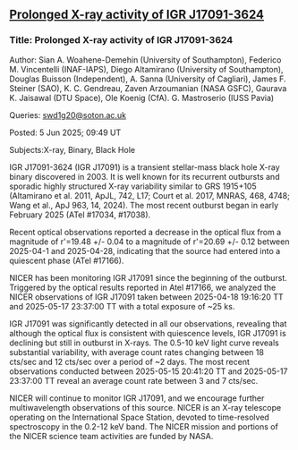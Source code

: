 ## [Prolonged X-ray activity of IGR J17091-3624](https://www.astronomerstelegram.org/?read=17221)


### Title:	Prolonged X-ray activity of IGR J17091-3624

Author:	Sian A. Woahene-Demehin (University of Southampton), Federico
		M. Vincentelli (INAF-IAPS), Diego Altamirano (University of Southampton),
		Douglas Buisson (Independent), A. Sanna (University of Cagliari),
		James F. Steiner (SAO), K. C. Gendreau, Zaven Arzoumanian (NASA GSFC),
		Gaurava K. Jaisawal (DTU Space), Ole Koenig (CfA). G. Mastroserio
		(IUSS Pavia)

Queries:	swd1g20@soton.ac.uk

Posted:	5 Jun 2025; 09:49 UT

Subjects:X-ray, Binary, Black Hole

IGR J17091-3624 (IGR J17091) is a transient stellar-mass black hole X-ray
binary discovered in 2003. It is well known for its recurrent outbursts
and sporadic highly structured X-ray variability similar to GRS 1915+105
(Altamirano et al. 2011, ApJL, 742, L17; Court et al. 2017, MNRAS, 468,
4748; Wang et al., ApJ 963, 14, 2024). The most recent outburst began in
early February 2025 (ATel #17034, #17038). 

Recent optical observations reported a decrease in the optical flux from
a magnitude of  r'=19.48 +/- 0.04 to a magnitude of r'=20.69 +/- 0.12 between
2025-04-1 and 2025-04-28, indicating that the source had entered into a
quiescent phase (ATel #17166). 

NICER has been monitoring IGR J17091 since the beginning of the outburst.
Triggered by the optical results reported in Atel #17166, we analyzed the
NICER observations of IGR J17091 taken between 2025-04-18 19:16:20 TT and
2025-05-17 23:37:00 TT with a total exposure of ~25 ks. 

IGR J17091 was significantly detected in all our observations, revealing
that although the optical flux is consistent with quiescence levels, IGR
J17091 is declining but still in outburst in X-rays. The 0.5-10 keV light
curve reveals substantial variability, with average count rates changing
between 18 cts/sec and 12 cts/sec over a period of ~2 days. The most recent
observations conducted between 2025-05-15 20:41:20 TT and 2025-05-17 23:37:00
TT reveal an average count rate between 3 and 7 cts/sec. 

NICER will continue to monitor IGR J17091, and we encourage further multiwavelength
observations of this source. NICER is an X-ray telescope operating on the
International Space Station, devoted to time-resolved spectroscopy in the
0.2-12 keV band. The NICER mission and portions of the NICER science team
activities are funded by NASA. 

